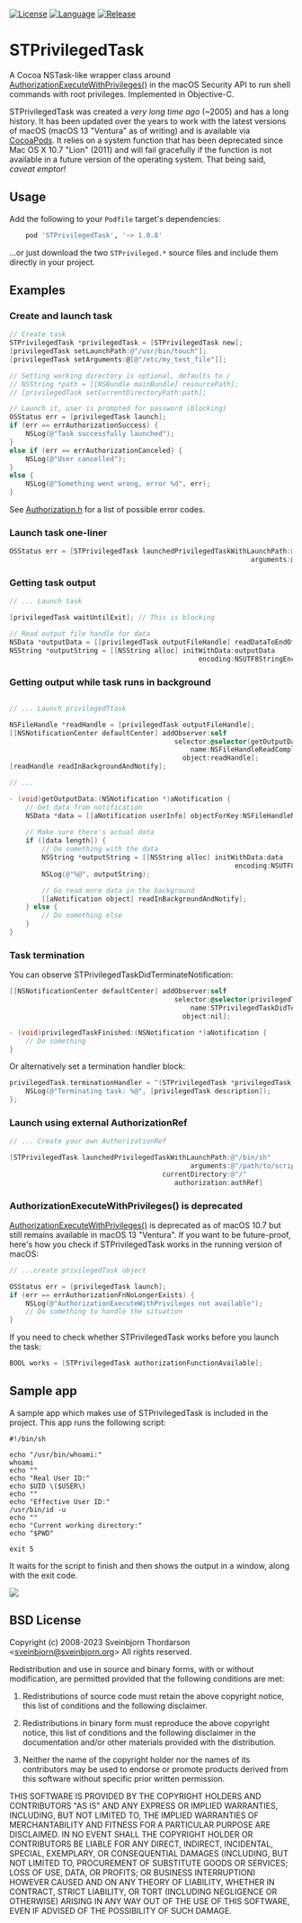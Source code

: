 [![License](https://img.shields.io/badge/License-BSD%203--Clause-blue.svg)](https://opensource.org/licenses/BSD-3-Clause)
[![Language](https://img.shields.io/badge/language-objective--c-lightgrey)]()
[![Release](https://shields.io/github/v/release/sveinbjornt/STPrivilegedTask?display_name=tag)]()

# STPrivilegedTask

A Cocoa NSTask-like wrapper class around
[AuthorizationExecuteWithPrivileges()](https://developer.apple.com/documentation/security/1540038-authorizationexecutewithprivileg)
in the macOS Security API to run shell commands with root privileges. Implemented in Objective-C.

STPrivilegedTask was created a *very long time ago* (~2005) and has a long history. It has been
updated over the years to work with the latest versions of macOS (macOS 13 "Ventura" as of writing)
and is available via [CocoaPods](https://cocoapods.org). It relies on a system function that has
been deprecated since Mac OS X 10.7 "Lion" (2011) and will fail gracefully if the function is
not available in a future version of the operating system. That being said, *caveat emptor!*

## Usage

Add the following to your `Podfile` target's dependencies:

```ruby
    pod 'STPrivilegedTask', '~> 1.0.8'
```

...or just download the two `STPrivileged.*` source files and include them directly in your project.

## Examples

### Create and launch task

```objective-c
// Create task
STPrivilegedTask *privilegedTask = [STPrivilegedTask new];
[privilegedTask setLaunchPath:@"/usr/bin/touch"];
[privilegedTask setArguments:@[@"/etc/my_test_file"]];

// Setting working directory is optional, defaults to /
// NSString *path = [[NSBundle mainBundle] resourcePath];
// [privilegedTask setCurrentDirectoryPath:path];

// Launch it, user is prompted for password (blocking)
OSStatus err = [privilegedTask launch];
if (err == errAuthorizationSuccess) {
    NSLog(@"Task successfully launched");
}
else if (err == errAuthorizationCanceled) {
    NSLog(@"User cancelled");
} 
else {
    NSLog(@"Something went wrong, error %d", err);
}
```
See [Authorization.h](http://www.opensource.apple.com/source/libsecurity_authorization/libsecurity_authorization-36329/lib/Authorization.h)
for a list of possible error codes.

### Launch task one-liner

```objective-c
OSStatus err = [STPrivilegedTask launchedPrivilegedTaskWithLaunchPath:@"/bin/sh" 
                                                            arguments:@[@"/path/to/script.sh"]];
```


### Getting task output

```objective-c
// ... Launch task

[privilegedTask waitUntilExit]; // This is blocking

// Read output file handle for data
NSData *outputData = [[privilegedTask outputFileHandle] readDataToEndOfFile];
NSString *outputString = [[NSString alloc] initWithData:outputData 
                                               encoding:NSUTF8StringEncoding];

```

### Getting output while task runs in background

```objective-c

// ... Launch privilegedTtask

NSFileHandle *readHandle = [privilegedTask outputFileHandle];
[[NSNotificationCenter defaultCenter] addObserver:self
                                         selector:@selector(getOutputData:)
                                             name:NSFileHandleReadCompletionNotification
                                           object:readHandle];
[readHandle readInBackgroundAndNotify];

// ...

- (void)getOutputData:(NSNotification *)aNotification {
    // Get data from notification
    NSData *data = [[aNotification userInfo] objectForKey:NSFileHandleNotificationDataItem];
    
    // Make sure there's actual data
    if ([data length]) {
        // Do something with the data
        NSString *outputString = [[NSString alloc] initWithData:data 
        										        encoding:NSUTF8StringEncoding];
        NSLog(@"%@", outputString);

        // Go read more data in the background
        [[aNotification object] readInBackgroundAndNotify];
    } else {
        // Do something else
    }
}
```

### Task termination

You can observe STPrivilegedTaskDidTerminateNotification:

```objective-c
[[NSNotificationCenter defaultCenter] addObserver:self
                                         selector:@selector(privilegedTaskFinished:)
                                             name:STPrivilegedTaskDidTerminateNotification
                                           object:nil];

- (void)privilegedTaskFinished:(NSNotification *)aNotification {
    // Do something
}
```

Or alternatively set a termination handler block:

```objective-c
privilegedTask.terminationHandler = ^(STPrivilegedTask *privilegedTask) {
    NSLog(@"Terminating task: %@", [privilegedTask description]);
};
```

### Launch using external AuthorizationRef

```objective-c
// ... Create your own AuthorizationRef

[STPrivilegedTask launchedPrivilegedTaskWithLaunchPath:@"/bin/sh"
                                             arguments:@"/path/to/script"
                                      currentDirectory:@"/"
                                         authorization:authRef]
```

###  AuthorizationExecuteWithPrivileges() is deprecated

[AuthorizationExecuteWithPrivileges()](https://developer.apple.com/library/mac/documentation/Security/Reference/authorization_ref/#//apple_ref/c/func/AuthorizationExecuteWithPrivileges)
is deprecated as of macOS 10.7 but still remains available in macOS 13 "Ventura". If you want to be 
future-proof, here's how you check if STPrivilegedTask works in the running version of macOS:

```objective-c
// ...create privilegedTask object

OSStatus err = [privilegedTask launch];
if (err == errAuthorizationFnNoLongerExists) {
    NSLog(@"AuthorizationExecuteWithPrivileges not available");
    // Do something to handle the situation
}
```

If you need to check whether STPrivilegedTask works before you launch the task:

```objective-c
BOOL works = [STPrivilegedTask authorizationFunctionAvailable];
```

## Sample app

A sample app which makes use of STPrivilegedTask is included in the project. This app runs the following script:

```
#!/bin/sh

echo "/usr/bin/whoami:"
whoami
echo ""
echo "Real User ID:"
echo $UID \($USER\)
echo ""
echo "Effective User ID:"
/usr/bin/id -u
echo ""
echo "Current working directory:"
echo "$PWD"

exit 5
```

It waits for the script to finish and then shows the output in a window, along with the exit code.

<img src="screenshot.png">

## BSD License 

Copyright (c) 2008-2023 Sveinbjorn Thordarson &lt;sveinbjorn@sveinbjorn.org&gt;
All rights reserved.

Redistribution and use in source and binary forms, with or without modification,
are permitted provided that the following conditions are met:

1. Redistributions of source code must retain the above copyright notice, this
list of conditions and the following disclaimer.

2. Redistributions in binary form must reproduce the above copyright notice, this
list of conditions and the following disclaimer in the documentation and/or other
materials provided with the distribution.

3. Neither the name of the copyright holder nor the names of its contributors may
be used to endorse or promote products derived from this software without specific
prior written permission.

THIS SOFTWARE IS PROVIDED BY THE COPYRIGHT HOLDERS AND CONTRIBUTORS "AS IS" AND
ANY EXPRESS OR IMPLIED WARRANTIES, INCLUDING, BUT NOT LIMITED TO, THE IMPLIED
WARRANTIES OF MERCHANTABILITY AND FITNESS FOR A PARTICULAR PURPOSE ARE DISCLAIMED.
IN NO EVENT SHALL THE COPYRIGHT HOLDER OR CONTRIBUTORS BE LIABLE FOR ANY DIRECT,
INDIRECT, INCIDENTAL, SPECIAL, EXEMPLARY, OR CONSEQUENTIAL DAMAGES (INCLUDING, BUT
NOT LIMITED TO, PROCUREMENT OF SUBSTITUTE GOODS OR SERVICES; LOSS OF USE, DATA, OR
PROFITS; OR BUSINESS INTERRUPTION) HOWEVER CAUSED AND ON ANY THEORY OF LIABILITY,
WHETHER IN CONTRACT, STRICT LIABILITY, OR TORT (INCLUDING NEGLIGENCE OR OTHERWISE)
ARISING IN ANY WAY OUT OF THE USE OF THIS SOFTWARE, EVEN IF ADVISED OF THE
POSSIBILITY OF SUCH DAMAGE.
